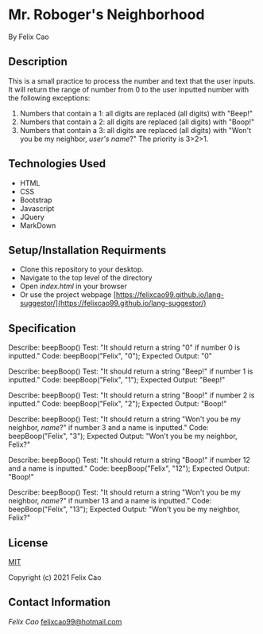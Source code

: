 # Mr. Roboger's Neighborhood #

By Felix Cao

## Description ##
This is a small practice to process the number and text that the user inputs. It will return the range of number from 0 to the user inputted number with the following exceptions:
1. Numbers that contain a 1: all digits are replaced (all digits) with "Beep!"
2. Numbers that contain a 2: all digits are replaced (all digits) with "Boop!"
3. Numbers that contain a 3: all digits are replaced (all digits) with "Won't you be my neighbor, *user's name*?"
The priority is 3>2>1.

## Technologies Used ##
* HTML
* CSS
* Bootstrap
* Javascript
* JQuery
* MarkDown

## Setup/Installation Requirments ##
* Clone this repository to your desktop.
* Navigate to the top level of the directory
* Open _index.html_ in your browser
* Or use the project webpage [https://felixcao99.github.io/lang-suggestor/](https://felixcao99.github.io/lang-suggestor/)

## Specification
Describe: beepBoop()
Test: "It should return a string "0" if number 0 is inputted."
Code: beepBoop("Felix", "0");
Expected Output: "0"

Describe: beepBoop()
Test: "It should return a string "Beep!" if number 1 is inputted."
Code: beepBoop("Felix", "1");
Expected Output: "Beep!"

Describe: beepBoop()
Test: "It should return a string "Boop!" if number 2 is inputted."
Code: beepBoop("Felix", "2");
Expected Output: "Boop!"

Describe: beepBoop()
Test: "It should return a string "Won't you be my neighbor, *name*?" if number 3 and a name is inputted."
Code: beepBoop("Felix", "3");
Expected Output: "Won't you be my neighbor, Felix?"

Describe: beepBoop()
Test: "It should return a string "Boop!" if number 12 and a name is inputted."
Code: beepBoop("Felix", "12");
Expected Output: "Boop!"

Describe: beepBoop()
Test: "It should return a string "Won't you be my neighbor, *name*?" if number 13 and a name is inputted."
Code: beepBoop("Felix", "13");
Expected Output: "Won't you be my neighbor, Felix?"


## License ##
[MIT](https://en.wikipedia.org/wiki/MIT_License)

Copyright (c) 2021 Felix Cao

## Contact Information ##
_Felix Cao_ [felixcao99@hotmail.com](mailto:felixcao99@hotmail.com)